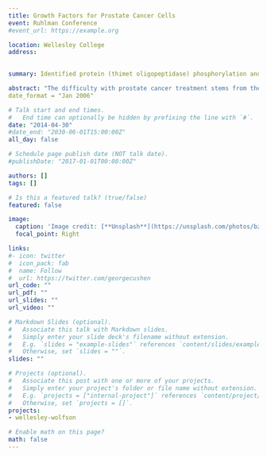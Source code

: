 ```yaml
---
title: Growth Factors for Prostate Cancer Cells
event: Ruhlman Conference
#event_url: https://example.org

location: Wellesley College
address:
 

summary: Identified protein (thimet oligopeptidase) phosphorylation and how that relates to prostate tumor cell proliferation in vitro

abstract: "The difficulty with prostate cancer treatment stems from the sensitivity change towards androgens as the cancer develops. Dihydrotestosterone, an androgen, and gonadotropic releasing hormone (GnRH), a peptide, are growth factors responsible for the proliferation of prostate cancer cells. The enzyme thimet oligopeptidase (TOP) has the potential to break down the growth factors for insensitive cells, especially GnRH, a crucial regulator in the hypothalamic-pituitary-gonadal axis. If this holds true, TOP plays an important regulatory role in steroid hormone production that may have implications for treatment. In order to determine the effects of TOP in this process, androgen-sensitive prostate cancer cells were treated with the steroids estradiol or dihydrotestosterone, or with GnRH, and the levels of TOP quantified. Additionally, it is known that phosphorylation of TOP decreases its affinity for GnRH but increases the turnover rate. To conclude whether phosphorylation is important in GnRH hydrolysis in cancer cells, we are developing methods to identify phosphorylation using mass spectrometry."
date_format = "Jan 2006"

# Talk start and end times.
#   End time can optionally be hidden by prefixing the line with `#`.
date: "2014-04-30"
#date_end: "2030-06-01T15:00:00Z"
all_day: false

# Schedule page publish date (NOT talk date).
#publishDate: "2017-01-01T00:00:00Z"

authors: []
tags: []

# Is this a featured talk? (true/false)
featured: false

image:
  caption: 'Image credit: [**Unsplash**](https://unsplash.com/photos/bzdhc5b3Bxs)'
  focal_point: Right

links:
#- icon: twitter
#  icon_pack: fab
#  name: Follow
#  url: https://twitter.com/georgecushen
url_code: ""
url_pdf: ""
url_slides: ""
url_video: ""

# Markdown Slides (optional).
#   Associate this talk with Markdown slides.
#   Simply enter your slide deck's filename without extension.
#   E.g. `slides = "example-slides"` references `content/slides/example-slides.md`.
#   Otherwise, set `slides = ""`.
slides: ""

# Projects (optional).
#   Associate this post with one or more of your projects.
#   Simply enter your project's folder or file name without extension.
#   E.g. `projects = ["internal-project"]` references `content/project/deep-learning/index.md`.
#   Otherwise, set `projects = []`.
projects:
- wellesley-wolfson

# Enable math on this page?
math: false
---
```



